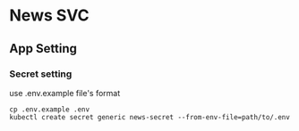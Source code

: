 # News SVC

## App Setting
### Secret setting
use .env.example file's format
```
cp .env.example .env
kubectl create secret generic news-secret --from-env-file=path/to/.env
```
